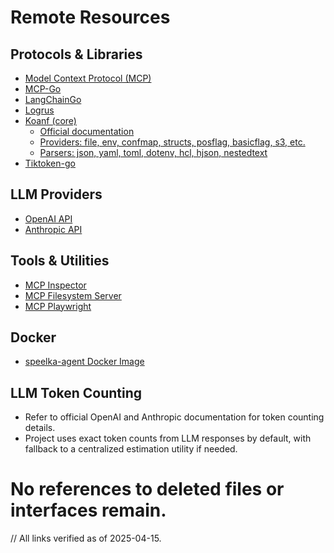 # Remote Resources

## Protocols & Libraries
- [Model Context Protocol (MCP)](https://github.com/modelcontextprotocol/docs)
- [MCP-Go](https://github.com/mark3labs/mcp-go)
- [LangChainGo](https://github.com/tmc/langchaingo)
- [Logrus](https://github.com/sirupsen/logrus)
- [Koanf (core)](https://github.com/knadh/koanf)
  - [Official documentation](https://pkg.go.dev/github.com/knadh/koanf/v2)
  - [Providers: file, env, confmap, structs, posflag, basicflag, s3, etc.](https://github.com/knadh/koanf#providers)
  - [Parsers: json, yaml, toml, dotenv, hcl, hjson, nestedtext](https://github.com/knadh/koanf#parsers)
- [Tiktoken-go](https://github.com/pkoukk/tiktoken-go)

## LLM Providers
- [OpenAI API](https://platform.openai.com/docs/api-reference)
- [Anthropic API](https://docs.anthropic.com/claude/reference/getting-started-with-the-api)

## Tools & Utilities
- [MCP Inspector](https://www.npmjs.com/package/@modelcontextprotocol/inspector)
- [MCP Filesystem Server](https://github.com/mark3labs/mcp-filesystem-server)
- [MCP Playwright](https://github.com/executeautomation/mcp-playwright)

## Docker
- [speelka-agent Docker Image](https://github.com/korchasa/speelka-agent-go/pkgs/container/speelka-agent)

## LLM Token Counting
- Refer to official OpenAI and Anthropic documentation for token counting details.
- Project uses exact token counts from LLM responses by default, with fallback to a centralized estimation utility if needed.

# No references to deleted files or interfaces remain.

// All links verified as of 2025-04-15.